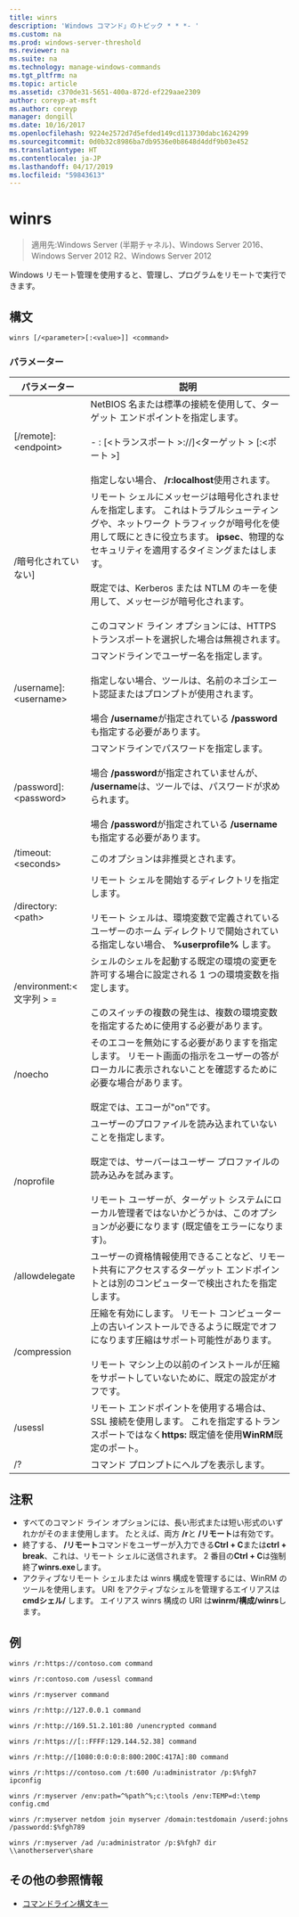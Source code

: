 ```yaml
---
title: winrs
description: 'Windows コマンド」のトピック * * *- '
ms.custom: na
ms.prod: windows-server-threshold
ms.reviewer: na
ms.suite: na
ms.technology: manage-windows-commands
ms.tgt_pltfrm: na
ms.topic: article
ms.assetid: c370de31-5651-400a-872d-ef229aae2309
author: coreyp-at-msft
ms.author: coreyp
manager: dongill
ms.date: 10/16/2017
ms.openlocfilehash: 9224e2572d7d5efded149cd113730dabc1624299
ms.sourcegitcommit: 0d0b32c8986ba7db9536e0b8648d4ddf9b03e452
ms.translationtype: HT
ms.contentlocale: ja-JP
ms.lasthandoff: 04/17/2019
ms.locfileid: "59843613"
---
```

# <a name="winrs"></a>winrs

>適用先:Windows Server (半期チャネル)、Windows Server 2016、Windows Server 2012 R2、Windows Server 2012

Windows リモート管理を使用すると、管理し、プログラムをリモートで実行できます。   
## <a name="syntax"></a>構文  
```  
winrs [/<parameter>[:<value>]] <command>  
```  
### <a name="parameters"></a>パラメーター  
|パラメーター|説明|  
|-------|--------|  
|[/remote]:\<endpoint>|NetBIOS 名または標準の接続を使用して、ターゲット エンドポイントを指定します。<br /><br />-   <url>: [\<トランスポート >://]\<ターゲット > [:\<ポート >]<br /><br />指定しない場合、 **/r:localhost**使用されます。|  
|/暗号化されていない]|リモート シェルにメッセージは暗号化されませんを指定します。 これはトラブルシューティングや、ネットワーク トラフィックが暗号化を使用して既にときに役立ちます。 **ipsec**、物理的なセキュリティを適用するタイミングまたはします。<br /><br />既定では、Kerberos または NTLM のキーを使用して、メッセージが暗号化されます。<br /><br />このコマンド ライン オプションには、HTTPS トランスポートを選択した場合は無視されます。|  
|/username]:\<username>|コマンドラインでユーザー名を指定します。<br /><br />指定しない場合、ツールは、名前のネゴシエート認証またはプロンプトが使用されます。<br /><br />場合 **/username**が指定されている **/password**も指定する必要があります。|  
|/password]:\<password>|コマンドラインでパスワードを指定します。<br /><br />場合 **/password**が指定されていませんが、 **/username**は、ツールでは、パスワードが求められます。<br /><br />場合 **/password**が指定されている **/username**も指定する必要があります。|  
|/timeout:\<seconds>|このオプションは非推奨とされます。|  
|/directory:\<path>|リモート シェルを開始するディレクトリを指定します。<br /><br />リモート シェルは、環境変数で定義されているユーザーのホーム ディレクトリで開始されている指定しない場合、 **%userprofile%** します。|  
|/environment:\<文字列 > =<value>|シェルのシェルを起動する既定の環境の変更を許可する場合に設定される 1 つの環境変数を指定します。<br /><br />このスイッチの複数の発生は、複数の環境変数を指定するために使用する必要があります。|  
|/noecho|そのエコーを無効にする必要がありますを指定します。 リモート画面の指示をユーザーの答がローカルに表示されないことを確認するために必要な場合があります。<br /><br />既定では、エコーが"on"です。|  
|/noprofile|ユーザーのプロファイルを読み込まれていないことを指定します。<br /><br />既定では、サーバーはユーザー プロファイルの読み込みを試みます。<br /><br />リモート ユーザーが、ターゲット システムにローカル管理者ではないかどうかは、このオプションが必要になります (既定値をエラーになります)。|  
|/allowdelegate|ユーザーの資格情報使用できることなど、リモート共有にアクセスするターゲット エンドポイントとは別のコンピューターで検出されたを指定します。|  
|/compression|圧縮を有効にします。  リモート コンピューター上の古いインストールできるように既定でオフになります圧縮はサポート可能性があります。<br /><br />リモート マシン上の以前のインストールが圧縮をサポートしていないために、既定の設定がオフです。|  
|/usessl|リモート エンドポイントを使用する場合は、SSL 接続を使用します。  これを指定するトランスポートではなく**https:** 既定値を使用**WinRM**既定のポート。|  
|/?|コマンド プロンプトにヘルプを表示します。|  

## <a name="remarks"></a>注釈  
-   すべてのコマンド ライン オプションには、長い形式または短い形式のいずれかがそのまま使用します。 たとえば、両方 **/r**と **/リモート**は有効です。  
-   終了する、 **/リモート**コマンドをユーザーが入力できる**Ctrl + C**または**ctrl + break**、これは、リモート シェルに送信されます。 2 番目の**Ctrl + C**は強制終了**winrs.exe**します。  
-   アクティブなリモート シェルまたは winrs 構成を管理するには、WinRM のツールを使用します。  URI をアクティブなシェルを管理するエイリアスは**cmdシェル/** します。  エイリアス winrs 構成の URI は**winrm/構成/winrs**します。  

## <a name="BKMK_Examples"></a>例  
```  
winrs /r:https://contoso.com command  
```  
```  
winrs /r:contoso.com /usessl command  
```  
```  
winrs /r:myserver command  
```  
```  
winrs /r:http://127.0.0.1 command  
```  
```  
winrs /r:http://169.51.2.101:80 /unencrypted command  
```  
```  
winrs /r:https://[::FFFF:129.144.52.38] command  
```  
```  
winrs /r:http://[1080:0:0:0:8:800:200C:417A]:80 command  
```  
```  
winrs /r:https://contoso.com /t:600 /u:administrator /p:$%fgh7 ipconfig  
```  
```  
winrs /r:myserver /env:path=^%path^%;c:\tools /env:TEMP=d:\temp config.cmd  
```  
```  
winrs /r:myserver netdom join myserver /domain:testdomain /userd:johns /passwordd:$%fgh789  
```  
```  
winrs /r:myserver /ad /u:administrator /p:$%fgh7 dir \\anotherserver\share  
```  

## <a name="additional-references"></a>その他の参照情報  
-   [コマンドライン構文キー](command-line-syntax-key.md)  
  
